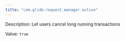```yaml
---
title: "com.glide.request_manager.active"
---
```


Description: Let users cancel long running transactions

Value: `true`